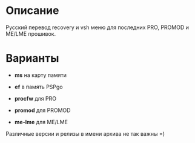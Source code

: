 # Описание #
Русский перевод recovery и vsh меню для последних PRO, PROMOD и ME/LME прошивок.

# Варианты #
  * **ms** на карту памяти
  * **ef** в память PSPgo

  * **procfw** для PRO
  * **promod** для PROMOD
  * **me-lme** для ME/LME

Различные версии и релизы в имени архива не так важны =)